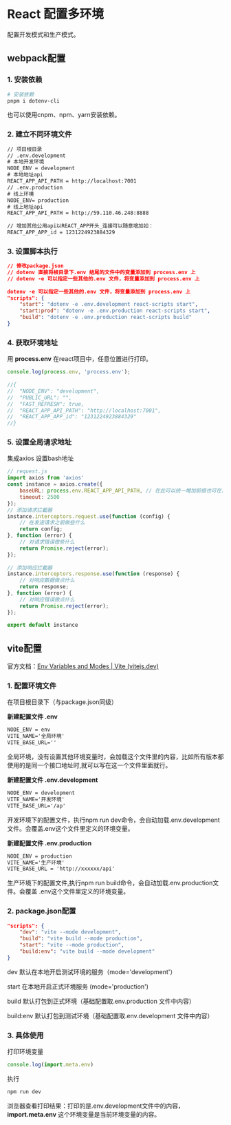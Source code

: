 # React 配置多环境

配置开发模式和生产模式。

## webpack配置

### 1. 安装依赖

```bash
# 安装依赖
pnpm i dotenv-cli
```

 也可以使用cnpm、npm、yarn安装依赖。

### 2. 建立不同环境文件

```txt
// 项目根目录
// .env.development 
# 本地开发环境 
NODE_ENV = development 
# 本地地址api 
REACT_APP_API_PATH = http://localhost:7001 
// .env.production 
# 线上环境 
NODE_ENV= production 
# 线上地址api 
REACT_APP_API_PATH = http://59.110.46.248:8888 
 
// 增加其他公用api以REACT_APP开头_连接可以随意增加如： 
REACT_APP_APP_id = 1231224923884329 
```

### 3. 设置脚本执行

```json
// 修改package.json
// dotenv 直接将根目录下.env 结尾的文件中的变量添加到 process.env 上 
// dotenv -e 可以指定一些其他的.env 文件，将变量添加到 process.env 上 
 
dotenv -e 可以指定一些其他的.env 文件，将变量添加到 process.env 上 
"scripts": {
    "start": "dotenv -e .env.development react-scripts start", 
    "start:prod": "dotenv -e .env.production react-scripts start", 
    "build": "dotenv -e .env.production react-scripts build"
}
```

### 4. 获取环境地址

用 **process.env** 在react项目中，任意位置进行打印。

```js
console.log(process.env, 'process.env');
 
//{
//  "NODE_ENV": "development",
//  "PUBLIC_URL": "",
//  "FAST_REFRESH": true,
//  "REACT_APP_API_PATH": "http://localhost:7001",
//  "REACT_APP_APP_id": "1231224923884329"
//}
```

### 5. 设置全局请求地址

集成axios 设置bash地址

```js
// request.js
import axios from 'axios'
const instance = axios.create({
    baseURL: process.env.REACT_APP_API_PATH, // 在此可以统一增加前缀也可在.env文件中进行设置然后拼接
    timeout: 2500
});
// 添加请求拦截器
instance.interceptors.request.use(function (config) {
    // 在发送请求之前做些什么
    return config;
}, function (error) {
    // 对请求错误做些什么
    return Promise.reject(error);
});
 
// 添加响应拦截器
instance.interceptors.response.use(function (response) {
    // 对响应数据做点什么
    return response;
}, function (error) {
    // 对响应错误做点什么
    return Promise.reject(error);
});
 
export default instance
```



## vite配置

官方文档：[Env Variables and Modes | Vite (vitejs.dev)](https://vitejs.dev/guide/env-and-mode.html#modes)

### 1. 配置环境文件

在项目根目录下（与package.json同级）

**新建配置文件 .env**

```txt
NODE_ENV = env
VITE_NAME='全局环境'
VITE_BASE_URL=''
```

全局环境，没有设置其他环境变量时，会加载这个文件里的内容，比如所有版本都使用的是同一个接口地址时,就可以写在这一个文件里面就行。

**新建配置文件 .env.development**

```txt
NODE_ENV = development
VITE_NAME='开发环境'
VITE_BASE_URL='/ap'
```

开发环境下的配置文件，执行npm run dev命令，会自动加载.env.development文件。会覆盖.env这个文件里定义的环境变量。

**新建配置文件 .env.production**

```txt
NODE_ENV = production
VITE_NAME='生产环境'
VITE_BASE_URL = 'http://xxxxxx/api'
```

生产环境下的配置文件,执行npm run build命令，会自动加载.env.production文件。会覆盖 .env这个文件里定义的环境变量。

### 2. package.json配置

```json
"scripts": {
    "dev": "vite --mode development",
    "build": "vite build --mode production", 
    "start": "vite --mode production",
    "build:env": "vite build --mode development"
}
```

dev 默认在本地开启测试环境的服务（mode='development'）

start 在本地开启正式环境服务 (mode='production')

build 默认打包到正式环境（基础配置取.env.production 文件中内容）

build:env 默认打包到测试环境（基础配置取.env.development 文件中内容）

### 3. 具体使用

打印环境变量

```js
console.log(import.meta.env)
```

执行

```bash
npm run dev
```

 浏览器查看打印结果：打印的是.env.development文件中的内容，**import.meta.env** 这个环境变量是当前环境变量的内容。